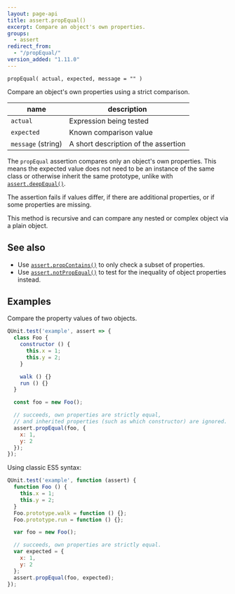```yaml
---
layout: page-api
title: assert.propEqual()
excerpt: Compare an object's own properties.
groups:
  - assert
redirect_from:
  - "/propEqual/"
version_added: "1.11.0"
---
```


`propEqual( actual, expected, message = "" )`

Compare an object's own properties using a strict comparison.

| name | description |
|------|-------------|
| `actual` | Expression being tested |
| `expected` | Known comparison value |
| `message` (string) | A short description of the assertion |

The `propEqual` assertion compares only an object's own properties. This means the expected value does not need to be an instance of the same class or otherwise inherit the same prototype, unlike with [`assert.deepEqual()`](./deepEqual.md).

The assertion fails if values differ, if there are additional properties, or if some properties are missing.

This method is recursive and can compare any nested or complex object via a plain object.

## See also

* Use [`assert.propContains()`](./propContains.md) to only check a subset of properties.
* Use [`assert.notPropEqual()`](./notPropEqual.md) to test for the inequality of object properties instead.

## Examples

Compare the property values of two objects.

```js
QUnit.test('example', assert => {
  class Foo {
    constructor () {
      this.x = 1;
      this.y = 2;
    }

    walk () {}
    run () {}
  }

  const foo = new Foo();

  // succeeds, own properties are strictly equal,
  // and inherited properties (such as which constructor) are ignored.
  assert.propEqual(foo, {
    x: 1,
    y: 2
  });
});
```

Using classic ES5 syntax:

```js
QUnit.test('example', function (assert) {
  function Foo () {
    this.x = 1;
    this.y = 2;
  }
  Foo.prototype.walk = function () {};
  Foo.prototype.run = function () {};

  var foo = new Foo();

  // succeeds, own properties are strictly equal.
  var expected = {
    x: 1,
    y: 2
  };
  assert.propEqual(foo, expected);
});
```
